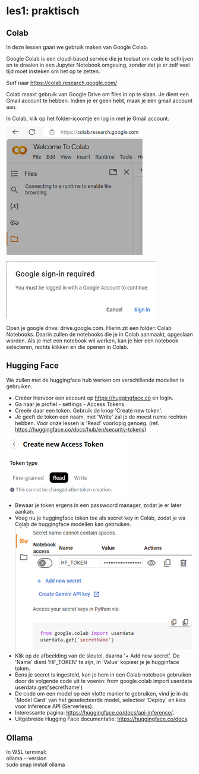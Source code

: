 # les1: praktisch
## Colab
In deze lessen gaan we gebruik maken van Google Colab.

Google Colab is een cloud-based service die je toelaat om code te schrijven en te draaien in een Jupyter Notebook omgeving, zonder dat je er zelf veel tijd moet insteken om het op te zetten. 

Surf naar https://colab.research.google.com/

Colab maakt gebruik van Google Drive om files in op te slaan. Je dient een Gmail account te hebben.
Indien je er geen hebt, maak je een gmail account aan.

In Colab, klik op het folder-icoontje en log in met je Gmail account.

![add_google_drive_to_colab](/img/add_google_drive_to_colab.png) 

![add_google_drive_to_colab_2](/img/add_google_drive_to_colab_2.png)

Open je google drive: drive.google.com. Hierin zit een folder: Colab Notebooks. Daarin zullen de notebooks die je in Colab aanmaakt, opgeslaan worden. 
Als je met een notebook wil werken, kan je hier een notebook selecteren, rechts klikken en die openen in Colab.
## Hugging Face
We zullen met de huggingface hub werken om verschillende modellen te gebruiken.

- Creëer hiervoor een account op https://huggingface.co en login.
- Ga naar je profiel - settings - Access Tokens.
- Creeër daar een token. Gebruik de knop 'Create new token'.
- Je geeft de token een naam, met 'Write' zal je de meest ruime rechten hebben.
  Voor onze lessen is 'Read' voorlopig genoeg. (ref. https://huggingface.co/docs/hub/en/security-tokens)

![HF_create_new_access_token](/img/HF_create_new_access_token.png)
- Bewaar je token ergens in een passwoord manager, zodat je er later aankan.
- Voeg nu je huggingface token toe als secret key in Colab, zodat je via Colab de huggingface modellen kan gebruiken.
![add_google_drive_to_colab_3](/img/add_google_drive_to_colab_3.png)
- Klik op de afbeelding van de sleutel, daarna '+ Add new secret'. De 'Name' dient 'HF_TOKEN' te zijn, in 'Value' kopieer je je hugginface token.
- Eens je secret is ingesteld, kan je hem in een Colab notebook gebruiken door de volgende code uit te voeren:
  from google.colab import userdata \
  userdata.get('secretName')
- De code om een model op een vlotte manier te gebruiken, vind je in de 'Model Card' van het geselecteerde model, selecteer 'Deploy' en kies voor Inference API (Serverless).
- Interessante pagina: https://huggingface.co/docs/api-inference/.
- Uitgebreide Hugging Face documentatie: https://huggingface.co/docs.

## Ollama
In WSL terminal: \
ollama --version \
sudo snap install ollama
